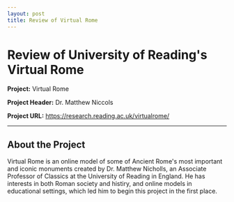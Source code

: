 ```yaml
---
layout: post
title: Review of Virtual Rome
---
```

# Review of University of Reading's Virtual Rome 

**Project:** Virtual Rome 

**Project Header:** Dr. Matthew Niccols 

**Project URL:** https://research.reading.ac.uk/virtualrome/

---
## About the Project

Virtual Rome is an online model of some of Ancient Rome's most important and iconic monuments created by Dr. Matthew Nicholls, an Associate Professor of Classics at the University of Reading in England. He has interests in both Roman society and histiry, and online models in educational settings, which led him to begin this project in the first place. 

